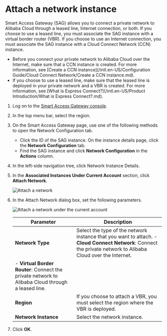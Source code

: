 # Attach a network instance

Smart Access Gateway \(SAG\) allows you to connect a private network to Alibaba Cloud through a leased line, Internet connection, or both. If you choose to use a leased line, you must associate the SAG instance with a virtual border router \(VBR\). If you choose to use an Internet connection, you must associate the SAG instance with a Cloud Connect Network \(CCN\) instance.

-   Before you connect your private network to Alibaba Cloud over the Internet, make sure that a CCN instance is created. For more information, see [Create a CCN instance](/intl.en-US/Configuration Guide/Cloud Connect Network/Create a CCN instance.md).
-   If you choose to use a leased line, make sure that the leased line is deployed in your private network and a VBR is created. For more information, see [What is Express Connect?](/intl.en-US/Product Introduction/What is Express Connect?.md).

1.  Log on to the [Smart Access Gateway console](https://smartag.console.aliyun.com).

2.  In the top menu bar, select the region.

3.  On the Smart Access Gateway page, use one of the following methods to open the Network Configuration tab.

    -   Click the ID of the SAG instance. On the instance details page, click the **Network Configuration** tab.
    -   Find the SAG instance and click **Network Configuration** in the **Actions** column.
4.  In the left-side navigation tree, click Network Instance Details.

5.  In the **Associated Instances Under Current Account** section, click **Attach Network**.

    ![Attach a network](https://static-aliyun-doc.oss-cn-hangzhou.aliyuncs.com/assets/img/en-US/0935325061/p132246.png)

6.  In the Attach Network dialog box, set the following parameters.

    ![Attach a network under the current account](https://static-aliyun-doc.oss-cn-hangzhou.aliyuncs.com/assets/img/en-US/0935325061/p132247.png)

    |Parameter|Description|
    |---------|-----------|
    |**Network Type**|Select the type of the network instance that you want to attach.     -   **Cloud Connect Network**: Connect the private network to Alibaba Cloud over the Internet.
    -   **Virtual Border Router**: Connect the private network to Alibaba Cloud through a leased line. |
    |**Region**|If you choose to attach a VBR, you must select the region where the VBR is deployed.|
    |**Network Instance**|Select the network instance.|

7.  Click **OK**.


